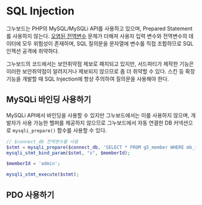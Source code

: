 # SQL Injection

그누보드는 PHP의 MySQL/MySQLi API를 사용하고 있으며, Prepared Statement를 사용하지 않는다. [오염된 전역변수](/developers/polluted_variables) 문제가 더해져 사용자 입력 변수와 전역변수의 데이터에 모두 위험성이 존재하며, SQL 질의문을 문자열에 변수를 직접 조합하므로 SQL 인젝션 공격에 취약하다.

그누보드의 코드에서는 보안취약점 제보로 패치되고 있지만, 서드파티가 제작한 기능은 이러한 보안취약점이 알려지거나 제보되지 않으므로 좀 더 취약할 수 있다. 스킨 등 확장기능을 개발할 때 SQL Injection에 항상 주의하여 질의문을 사용해야 한다.

## MySQLi 바인딩 사용하기

MySQLi API에서 바인딩을 사용할 수 있지만 그누보드에서는 이를 사용하지 않으며, 개발자가 사용 가능한 헬퍼를 제공하지 않으므로 그누보드에서 자동 연결한 DB 커넥션으로 `mysqli_prepare()` 함수를 사용할 수 있다.

```php
// $connect_db 전역변수를 사용
$stmt = mysqli_prepare($connect_db, 'SELECT * FROM g5_member WHERE mb_id = ?');
mysqli_stmt_bind_param($stmt, "s", $memberId);

$memberId = 'admin';

mysqli_stmt_execute($stmt);
```

## PDO 사용하기